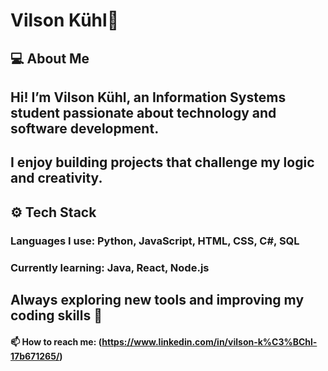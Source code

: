 # Vilson Kühl🐋

## 💻 About Me
## Hi! I’m Vilson Kühl, an Information Systems student passionate about technology and software development.
## I enjoy building projects that challenge my logic and creativity.
## ⚙️ Tech Stack

### Languages I use: Python, JavaScript, HTML, CSS, C#, SQL
### Currently learning: Java, React, Node.js

## Always exploring new tools and improving my coding skills 🚀

#### 📫 How to reach me: (https://www.linkedin.com/in/vilson-k%C3%BChl-17b671265/)

